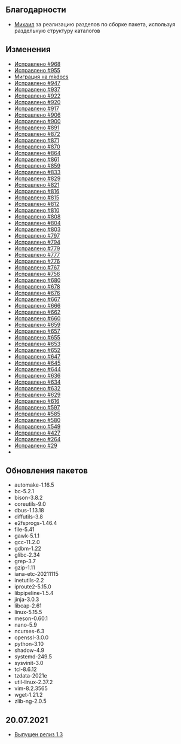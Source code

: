 <!-- ## Обновления пакетов
## Изменения
## Благодарности -->

## Благодарности

- [Михаил](https://github.com/Linuxoid85) за реализацию разделов по сборке пакета, используя раздельную структуру каталогов

## Изменения

- [Исправлено #968](https://github.com/Linux4Yourself/book/issues/968)
- [Исправлено #955](https://github.com/Linux4Yourself/book/issues/955)
- [Миграция на mkdocs](https://github.com/Linux4Yourself/book/issues/889)
- [Исправлено #947](https://github.com/Linux4Yourself/book/issues/947)
- [Исправлено #937](https://github.com/Linux4Yourself/book/issues/937)
- [Исправлено #922](https://github.com/Linux4Yourself/book/issues/922)
- [Исправлено #920](https://github.com/Linux4Yourself/book/issues/920)
- [Исправлено #917](https://github.com/Linux4Yourself/book/issues/917)
- [Исправлено #906](https://github.com/Linux4Yourself/book/issues/906)
- [Исправлено #900](https://github.com/Linux4Yourself/book/issues/900)
- [Исправлено #891](https://github.com/Linux4Yourself/book/issues/891)
- [Исправлено #872](https://github.com/Linux4Yourself/book/issues/872)
- [Исправлено #871](https://github.com/Linux4Yourself/book/issues/871)
- [Исправлено #870](https://github.com/Linux4Yourself/book/issues/870)
- [Исправлено #864](https://github.com/Linux4Yourself/book/issues/864)
- [Исправлено #861](https://github.com/Linux4Yourself/book/issues/861)
- [Исправлено #859](https://github.com/Linux4Yourself/book/issues/859)
- [Исправлено #833](https://github.com/Linux4Yourself/book/issues/833)
- [Исправлено #829](https://github.com/Linux4Yourself/book/issues/829)
- [Исправлено #821](https://github.com/Linux4Yourself/book/issues/821)
- [Исправлено #816](https://github.com/Linux4Yourself/book/issues/816)
- [Исправлено #815](https://github.com/Linux4Yourself/book/issues/815)
- [Исправлено #812](https://github.com/Linux4Yourself/book/issues/812)
- [Исправлено #810](https://github.com/Linux4Yourself/book/issues/810)
- [Исправлено #808](https://github.com/Linux4Yourself/book/issues/808)
- [Исправлено #804](https://github.com/Linux4Yourself/book/issues/804)
- [Исправлено #803](https://github.com/Linux4Yourself/book/issues/803)
- [Исправлено #797](https://github.com/Linux4Yourself/book/issues/797)
- [Исправлено #794](https://github.com/Linux4Yourself/book/issues/794)
- [Исправлено #779](https://github.com/Linux4Yourself/book/issues/779)
- [Исправлено #777](https://github.com/Linux4Yourself/book/issues/777)
- [Исправлено #776](https://github.com/Linux4Yourself/book/issues/776)
- [Исправлено #767](https://github.com/Linux4Yourself/book/issues/767)
- [Исправлено #756](https://github.com/Linux4Yourself/book/issues/756)
- [Исправлено #680](https://github.com/Linux4Yourself/book/issues/680)
- [Исправлено #678](https://github.com/Linux4Yourself/book/issues/678)
- [Исправлено #676](https://github.com/Linux4Yourself/book/issues/676)
- [Исправлено #667](https://github.com/Linux4Yourself/book/issues/667)
- [Исправлено #666](https://github.com/Linux4Yourself/book/issues/666)
- [Исправлено #662](https://github.com/Linux4Yourself/book/issues/662)
- [Исправлено #660](https://github.com/Linux4Yourself/book/issues/660)
- [Исправлено #659](https://github.com/Linux4Yourself/book/issues/659)
- [Исправлено #657](https://github.com/Linux4Yourself/book/issues/657)
- [Исправлено #655](https://github.com/Linux4Yourself/book/issues/655)
- [Исправлено #653](https://github.com/Linux4Yourself/book/issues/653)
- [Исправлено #652](https://github.com/Linux4Yourself/book/issues/652)
- [Исправлено #647](https://github.com/Linux4Yourself/book/issues/647)
- [Исправлено #645](https://github.com/Linux4Yourself/book/issues/645)
- [Исправлено #644](https://github.com/Linux4Yourself/book/issues/644)
- [Исправлено #636](https://github.com/Linux4Yourself/book/issues/636)
- [Исправлено #634](https://github.com/Linux4Yourself/book/issues/634)
- [Исправлено #632](https://github.com/Linux4Yourself/book/issues/632)
- [Исправлено #629](https://github.com/Linux4Yourself/book/issues/629)
- [Исправлено #616](https://github.com/Linux4Yourself/book/issues/616)
- [Исправлено #597](https://github.com/Linux4Yourself/book/issues/597)
- [Исправлено #585](https://github.com/Linux4Yourself/book/issues/585)
- [Исправлено #580](https://github.com/Linux4Yourself/book/issues/580)
- [Исправлено #549](https://github.com/Linux4Yourself/book/issues/549)
- [Исправлено #427](https://github.com/Linux4Yourself/book/issues/427)
- [Исправлено #264](https://github.com/Linux4Yourself/book/issues/264)
- [Исправлено #29](https://github.com/Linux4Yourself/book/issues/29)
- 
## Обновления пакетов

- automake-1.16.5
- bc-5.2.1
- bison-3.8.2
- coreutils-9.0
- dbus-1.13.18
- diffutils-3.8
- e2fsprogs-1.46.4
- file-5.41
- gawk-5.1.1
- gcc-11.2.0
- gdbm-1.22
- glibc-2.34
- grep-3.7
- gzip-1.11
- iana-etc-20211115
- inetutils-2.2
- iproute2-5.15.0
- libpipeline-1.5.4
- jinja-3.0.3
- libcap-2.61
- linux-5.15.5
- meson-0.60.1
- nano-5.9
- ncurses-6.3
- openssl-3.0.0
- python-3.10
- shadow-4.9
- systemd-249.5
- sysvinit-3.0
- tcl-8.6.12
- tzdata-2021e
- util-linux-2.37.2
- vim-8.2.3565
- wget-1.21.2
- zlib-ng-2.0.5

## 20.07.2021

- [Выпущен релиз 1.3](https://lx4u.ru/rel/1.3/#/)
